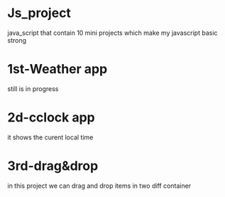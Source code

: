 # Js_project
java_script that contain 10 mini projects which make my javascript basic strong

# 1st-Weather app
still is in progress

# 2d-cclock app
it shows the curent local time 

# 3rd-drag&drop 
in this project we can drag and  drop items in two diff container
